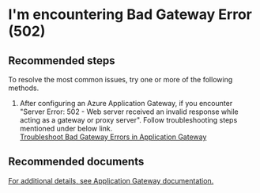 <properties
	pageTitle="I'm encountering Bad Gateway Error (502)"
	description="I'm encountering Bad Gateway Error (502)"
	service="microsoft.network"
	resource="applicationgateways"
	authors="kasparks"
	displayOrder="7"
	selfHelpType="resource"
	supportTopicIds=""
	resourceTags=""
	productPesIds=""
	cloudEnvironments="MoonCake"
/>

# I'm encountering Bad Gateway Error (502)

## **Recommended steps**
To resolve the most common issues, try one or more of the following methods.

1. After configuring an Azure Application Gateway, if you encounter "Server Error: 502 - Web server received an invalid response while acting as a gateway or proxy server". Follow troubleshooting steps mentioned under below link.<br>
[Troubleshoot Bad Gateway Errors in Application Gateway](https://docs.azure.cn/application-gateway/application-gateway-troubleshooting-502/)

## **Recommended documents**
[For additional details, see Application Gateway documentation.](https://docs.azure.cn/application-gateway/)
